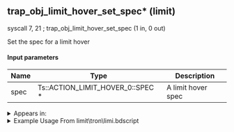 ## trap_obj_limit_hover_set_spec* (limit)

syscall 7, 21 ; trap_obj_limit_hover_set_spec (1 in, 0 out)

Set the spec for a limit hover

#### Input parameters
| Name | Type | Description
|------|------|------------
| spec   | Ts::ACTION_LIMIT_HOVER_0::SPEC *   | A limit hover spec




<details>
	<summary>Appears in:</summary>
| filename | Entity (obj)
|----------|-------------
| limit\tron\limi.bdscript       |           
| obj\P_AL010\p_al.bdscript       | ((P) Genie)          

</details>

<details>
	<summary>Example Usage From limit\tron\limi.bdscript</summary>
L609:
 gosub 4, L616
 pushFromPWp W0
 syscall 7, 21 ; trap_obj_limit_hover_set_spec (1 in, 0 out)
 ret
</details>

